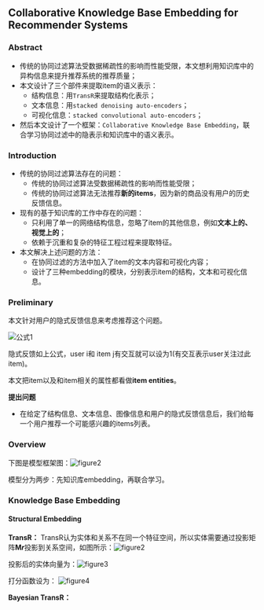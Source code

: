 ## Collaborative Knowledge Base Embedding for Recommender Systems ##

### Abstract ###

* 传统的协同过滤算法受数据稀疏性的影响而性能受限，本文想利用知识库中的异构信息来提升推荐系统的推荐质量；
* 本文设计了三个部件来提取item的语义表示：
	* 结构信息：用`TransR`来提取结构化表示；
	* 文本信息：用`stacked denoising auto-encoders`；
	* 可视化信息：`stacked convolutional auto-encoders`；
* 然后本文设计了一个框架：`Collaborative Knowledge Base Embedding`，联合学习协同过滤中的隐表示和知识库中的语义表示。

### Introduction ###

* 传统的协同过滤算法存在的问题：
	* 传统的协同过滤算法受数据稀疏性的影响而性能受限；
	* 传统的协同过滤算法无法推荐**新的items**，因为新的商品没有用户的历史反馈信息。
* 现有的基于知识库的工作中存在的问题：
	* 只利用了单一的网络结构信息，忽略了item的其他信息，例如**文本上的、视觉上的**；
	* 依赖于沉重和复杂的特征工程过程来提取特征。
* 本文解决上述问题的方法：
	* 在协同过滤的方法中加入了item的文本内容和可视化内容；
	* 设计了三种embedding的模块，分别表示item的结构，文本和可视化信息。


### Preliminary ###

本文针对用户的隐式反馈信息来考虑推荐这个问题。

![公式1](https://raw.githubusercontent.com/paradiser/knowledge-graph-papers/master/knowledge%20graph/KDD/16/images/1.png)

隐式反馈如上公式，user i和 item j有交互就可以设为1(有交互表示user关注过此item)。

本文把item以及和item相关的属性都看做**item entities**。

**提出问题**

* 在给定了结构信息、文本信息、图像信息和用户的隐式反馈信息后，我们给每一个用户推荐一个可能感兴趣的items列表。


### Overview ###

下图是模型框架图：![figure2](https://raw.githubusercontent.com/paradiser/knowledge-graph-papers/master/knowledge%20graph/KDD/16/images/2.png)

模型分为两步：先知识库embedding，再联合学习。

### Knowledge Base Embedding ###

#### Structural Embedding ####

**TransR：**
TransR认为实体和关系不在同一个特征空间，所以实体需要通过投影矩阵**M*****r***投影到关系空间，如图所示：![figure2](https://raw.githubusercontent.com/paradiser/knowledge-graph-papers/master/knowledge%20graph/KDD/16/images/3.png)

投影后的实体向量为：![figure3](https://raw.githubusercontent.com/paradiser/knowledge-graph-papers/master/knowledge%20graph/KDD/16/images/4.png)

打分函数设为： ![figure4](https://raw.githubusercontent.com/paradiser/knowledge-graph-papers/master/knowledge%20graph/KDD/16/images/5.png)

**Bayesian TransR：**
